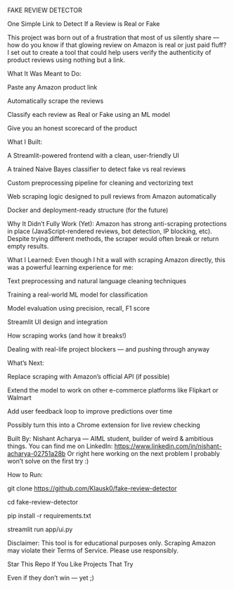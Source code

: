 FAKE REVIEW DETECTOR

One Simple Link to Detect If a Review is Real or Fake

This project was born out of a frustration that most of us silently share — how do you know if that glowing review on Amazon is real or just paid fluff? I set out to create a tool that could help users verify the authenticity of product reviews using nothing but a link.

What It Was Meant to Do:

Paste any Amazon product link

Automatically scrape the reviews

Classify each review as Real or Fake using an ML model

Give you an honest scorecard of the product

What I Built:

A Streamlit-powered frontend with a clean, user-friendly UI

A trained Naive Bayes classifier to detect fake vs real reviews

Custom preprocessing pipeline for cleaning and vectorizing text

Web scraping logic designed to pull reviews from Amazon automatically

Docker and deployment-ready structure (for the future)

Why It Didn’t Fully Work (Yet):
Amazon has strong anti-scraping protections in place (JavaScript-rendered reviews, bot detection, IP blocking, etc). Despite trying different methods, the scraper would often break or return empty results.

What I Learned:
Even though I hit a wall with scraping Amazon directly, this was a powerful learning experience for me:

Text preprocessing and natural language cleaning techniques

Training a real-world ML model for classification

Model evaluation using precision, recall, F1 score

Streamlit UI design and integration

How scraping works (and how it breaks!)

Dealing with real-life project blockers — and pushing through anyway

What’s Next:

Replace scraping with Amazon’s official API (if possible)

Extend the model to work on other e-commerce platforms like Flipkart or Walmart

Add user feedback loop to improve predictions over time

Possibly turn this into a Chrome extension for live review checking

Built By:
Nishant Acharya — AIML student, builder of weird & ambitious things.
You can find me on LinkedIn: https://www.linkedin.com/in/nishant-acharya-02751a28b
Or right here working on the next problem I probably won’t solve on the first try :)

How to Run:

git clone https://github.com/Klausk0/fake-review-detector

cd fake-review-detector

pip install -r requirements.txt

streamlit run app/ui.py

Disclaimer:
This tool is for educational purposes only. Scraping Amazon may violate their Terms of Service. Please use responsibly.

Star This Repo If You Like Projects That Try

Even if they don’t win — yet ;)

